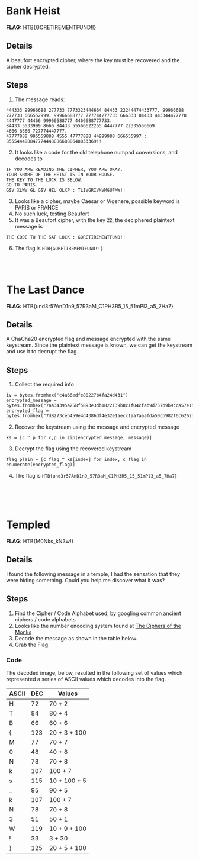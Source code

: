 Bank Heist
===
**FLAG:** HTB{GORETIREMENTFUND!!}

Details
---
A beaufort encrypted cipher, where the key must be recovered and the cipher decrypted.

Steps
---
1. The message reads:
```
444333 99966688 277733 7773323444664 84433 22244474433777, 99966688 277733 666552999. 99966688777 777744277733 666333 84433 443344477778 4447777 44466 99966688777 4466688777733.
84433 5533999 8666 84433 55566622255 4447777 22335556669.
4666 8666 727774447777.
47777888 995559888 4555 47777888 44999988 666555997 : 8555444888477744488866888648833369!!
```
2. It looks like a code for the old telephone numpad conversions, and decodes to  
```
IF YOU ARE READING THE CIPHER, YOU ARE OKAY.
YOUR SHARE OF THE HEIST IS IN YOUR HOUSE.
THE KEY TO THE LOCK IS BELOW.
GO TO PARIS. 
GSV XLWV GL GSV HZU OLXP : TLIVGRIVNVMGUFMW!!
```
3. Looks like a cipher, maybe Caesar or Vigenere, possible keyword is PARIS or FRANCE 
4. No such luck, testing Beaufort
5. It was a Beaufort cipher, with the key `ZZ`, the deciphered plaintext message is
```
THE CODE TO THE SAF LOCK : GORETIREMENTFUND!!
```
6. The flag is `HTB{GORETIREMENTFUND!!}`

<br><br>

The Last Dance
====
**FLAG:** HTB{und3r57AnD1n9_57R3aM_C1PH3R5_15_51mPl3_a5_7Ha7}

Details
---
A ChaCha20 encrypted flag and message encrypted with the same keystream.  Since the plaintext message is known, we can get the keystream and use it to decrupt the flag. 


Steps
---
1. Collect the required info
```
iv = bytes.fromhex("c4a66edfe80227b4fa24d431")
encrypted_message = bytes.fromhex("7aa34395a258f5893e3db1822139b8c1f04cfab9d757b9b9cca57e1df33d093f07c7f06e06bb6293676f9060a838ea138b6bc9f20b08afeb73120506e2ce7b9b9dcd9e4a421584cfaba2481132dfbdf4216e98e3facec9ba199ca3a97641e9ca9782868d0222a1d7c0d3119b867edaf2e72e2a6f7d344df39a14edc39cb6f960944ddac2aaef324827c36cba67dcb76b22119b43881a3f1262752990")
encrypted_flag = bytes.fromhex("7d8273ceb459e4d4386df4e32e1aecc1aa7aaafda50cb982f6c62623cf6b29693d86b15457aa76ac7e2eef6cf814ae3a8d39c7")
```
2. Recover the keystream using the message and encrypted message
```
ks = [c ^ p for c,p in zip(encrypted_message, message)]
```
3. Decrypt the flag using the recovered keystream
```
flag_plain = [c_flag ^ ks[index] for index, c_flag in enumerate(encrypted_flag)]
```
4. The flag is `HTB{und3r57AnD1n9_57R3aM_C1PH3R5_15_51mPl3_a5_7Ha7}`


<br><br>
Templed
====
**FLAG:** HTB{M0Nks_kN3w!}

Details
---
I found the following message in a temple, I had the sensation that they were hiding something. Could you help me discover what it was?

Steps
---
1. Find the Cipher / Code Alphabet used, by googling common ancient ciphers / code alphabets
2. Looks like the number encoding system found at [The Ciphers of the Monks](http://www.davidaking.org/Ciphers.html)
3. Decode the message as shown in the table below.
4. Grab the Flag.

### Code
The decoded image, below, resulted in the following set of values which represented a series of ASCII values which decodes into the flag.

| ASCII | DEC | Values |
|-------|-----|--------|
| H | 72  | 70 + 2 |
| T | 84  | 80 + 4 |
| B | 66  | 60 + 6 |
| { | 123 | 20 + 3 + 100 |
| M | 77  | 70 + 7 |
| 0 | 48  | 40 + 8 | 
| N | 78  | 70 + 8 |
| k | 107 | 100 + 7 |
| s | 115 | 10 + 100 + 5 |
| _ | 95  | 90 + 5 |
| k | 107 | 100 + 7 |
| N | 78  | 70 + 8 |
| 3 | 51  | 50 + 1 |
| W | 119 | 10 + 9 + 100 |
| ! | 33  | 3 + 30 |
| } | 125 | 20 + 5 + 100 |
